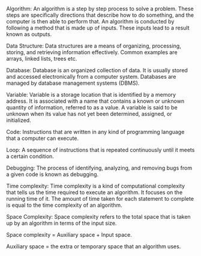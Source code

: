 Algorithm: An algorithm is a step by step process to solve a problem. These steps are specifically directions that describe how to do something, and the computer is then able to perform that. An algorithm is conducted by following a method that is made up of inputs. These inputs lead to a result known as outputs.

Data Structure: Data structures are a means of organizing, processing, storing, and retrieving information effectively. Common examples are arrays, linked lists, trees etc.

Database: Database is an organized collection of data. It is usually stored and accessed electronically from a computer system. Databases are managed by database management systems (DBMS).

Variable: Variable is a storage location that is identified by a memory address. It is associated with a name that contains a known or unknown quantity of information, referred to as a value. A variable is said to be unknown when its value has not yet been determined, assigned, or initialized.

Code: Instructions that are written in any kind of programming language that a computer can execute.

Loop: A sequence of instructions that is repeated continuously until it meets a certain condition.

Debugging: The process of identifying, analyzing, and removing bugs from a given code is known as debugging.

Time complexity: Time complexity is a kind of computational complexity that tells us the time required to execute an algorithm. It focuses on the running time of it. The amount of time taken for each statement to complete is equal to the time complexity of an algorithm.

Space Complexity: Space complexity refers to the total space that is taken up by an algorithm in terms of the input size. 

Space complexity = Auxiliary space + Input space.

Auxiliary space = the extra or temporary space that an algorithm uses.



